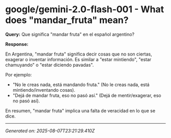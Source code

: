 # google/gemini-2.0-flash-001 - What does "mandar_fruta" mean?

**Query:** Que significa "mandar fruta" en el español argentino?



**Response:**

En Argentina, "mandar fruta" significa decir cosas que no son ciertas, exagerar o inventar información. Es similar a "estar mintiendo", "estar chamuyando" o "estar diciendo pavadas".

Por ejemplo:

*   "No le creas nada, está mandando fruta." (No le creas nada, está mintiendo/inventando cosas).
*   "Dejá de mandar fruta, eso no pasó así." (Dejá de mentir/exagerar, eso no pasó así).

En resumen, "mandar fruta" implica una falta de veracidad en lo que se dice.


---
*Generated on: 2025-08-07T23:21:29.410Z*
